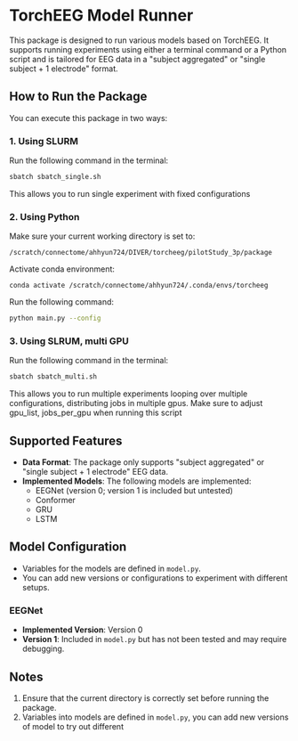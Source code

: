# TorchEEG Model Runner

This package is designed to run various models based on TorchEEG. It supports running experiments using either a terminal command or a Python script and is tailored for EEG data in a "subject aggregated" or "single subject + 1 electrode" format.

## How to Run the Package

You can execute this package in two ways:

### 1. Using SLURM
Run the following command in the terminal:
```bash
sbatch sbatch_single.sh
```
This allows you to run single experiment with fixed configurations

### 2. Using Python
Make sure your current working directory is set to:
```
/scratch/connectome/ahhyun724/DIVER/torcheeg/pilotStudy_3p/package
```
Activate conda environment:
```
conda activate /scratch/connectome/ahhyun724/.conda/envs/torcheeg
```
Run the following command:
```bash
python main.py --config
```

### 3. Using SLRUM, multi GPU
Run the following command in the terminal:
```bash
sbatch sbatch_multi.sh
```
This allows you to run multiple experiments looping over multiple configurations, distributing jobs in multiple gpus.
Make sure to adjust gpu_list, jobs_per_gpu when running this script

## Supported Features
- **Data Format**: The package only supports "subject aggregated" or "single subject + 1 electrode" EEG data.
- **Implemented Models**: The following models are implemented:
  - EEGNet (version 0; version 1 is included but untested)
  - Conformer
  - GRU
  - LSTM

## Model Configuration
- Variables for the models are defined in `model.py`.
- You can add new versions or configurations to experiment with different setups.

### EEGNet
- **Implemented Version**: Version 0
- **Version 1**: Included in `model.py` but has not been tested and may require debugging.

## Notes
1. Ensure that the current directory is correctly set before running the package.
2. Variables into models are defined in `model.py`, you can add new versions of model to try out different
